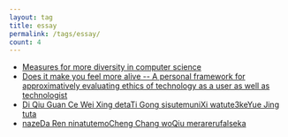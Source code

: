 ```yaml
---
layout: tag
title: essay
permalink: /tags/essay/
count: 4
---
```


- [Measures for more diversity in computer science](https://kryptokommun.ist/essay/2022/02/15/measures-for-more-diversity-in-computer-science.html)
- [Does it make you feel more alive -- A personal framework for approximatively evaluating ethics of technology as a user as well as technologist](https://kryptokommun.ist/tech/2022/01/24/does-it-make-you-feel-more-alive.html)
- [Di Qiu Guan Ce Wei Xing detaTi Gong sisutemuniXi watute3keYue Jing tuta](https://blog.sankichi.net/essay/about_eo_data_providing/)
- [nazeDa Ren ninatutemoCheng Chang woQiu merarerufalseka](https://blog.sankichi.net/essay/%E3%81%AA%E3%81%9C%E5%A4%A7%E4%BA%BA%E3%81%AB%E3%81%AA%E3%81%A3%E3%81%A6%E3%82%82%E6%88%90%E9%95%B7%E3%82%92%E6%B1%82%E3%82%81%E3%82%89%E3%82%8C%E3%82%8B%E3%81%AE%E3%81%8B/)
